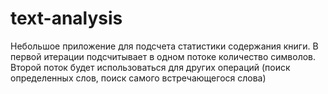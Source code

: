 # text-analysis
Небольшое приложение для подсчета статистики содержания книги. В первой итерации подсчитывает в одном потоке количество символов. Второй поток будет использоваться для других операций (поиск определенных слов, поиск самого встречающегося слова)
